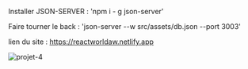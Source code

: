 Installer JSON-SERVER : 'npm i - g json-server'

Faire tourner le back : 'json-server --w src/assets/db.json --port 3003'

lien du site : https://reactworldaw.netlify.app

![projet-4](https://user-images.githubusercontent.com/90448006/170206952-43bea027-5a47-482f-81ee-ac442e672ecb.jpg)
